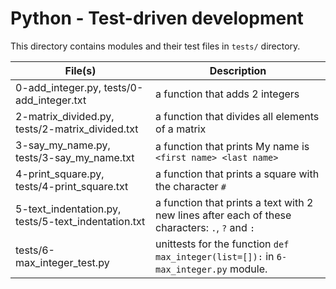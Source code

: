 # Python - Test-driven development
This directory contains modules and their test files in `tests/` directory.

|File(s)						|Description								|
|-----------------------------------------|-----------------------------------------------------------|
|0-add_integer.py, tests/0-add_integer.txt|a function that adds 2 integers					|
|2-matrix_divided.py, tests/2-matrix_divided.txt|a function that divides all elements of a matrix	|
|3-say_my_name.py, tests/3-say_my_name.txt| a function that prints My name is `<first name> <last name>` |
|4-print_square.py, tests/4-print_square.txt|a function that prints a square with the character `#`	|
|5-text_indentation.py, tests/5-text_indentation.txt|a function that prints a text with 2 new lines after each of these characters: `.`, `?` and `:`	|
|tests/6-max_integer_test.py	| unittests for the function `def max_integer(list=[]):` in `6-max_integer.py` module. |

